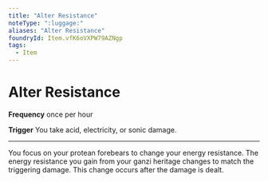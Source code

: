 ```yaml
---
title: "Alter Resistance"
noteType: ":luggage:"
aliases: "Alter Resistance"
foundryId: Item.vfK6oVXPW79AZNgp
tags:
  - Item
---
```


# Alter Resistance

**Frequency** once per hour

**Trigger** You take acid, electricity, or sonic damage.

* * *

You focus on your protean forebears to change your energy resistance. The energy resistance you gain from your ganzi heritage changes to match the triggering damage. This change occurs after the damage is dealt.
